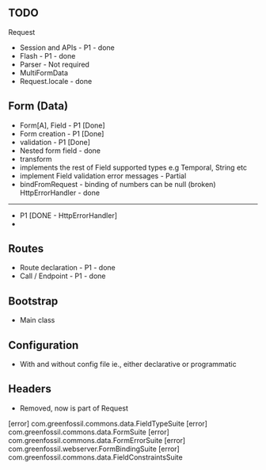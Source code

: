 TODO 
---
Request
+ Session and APIs - P1 - done
+ Flash - P1 - done
+ Parser - Not required
+ MultiFormData 
+ Request.locale - done

Form (Data)
---
+ Form[A], Field - P1 [Done]
+ Form creation - P1 [Done]
+ validation - P1  [Done]
+ Nested form field - done
+ transform 
+ implements the rest of Field supported types e.g Temporal, String etc
+ implement Field validation error messages - Partial
+ bindFromRequest - binding of numbers can be null (broken)
HttpErrorHandler - done
---
+ P1 [DONE - HttpErrorHandler]
+ 
Routes
---
+ Route declaration - P1 - done
+ Call / Endpoint - P1 - done


Bootstrap
---
+ Main class

Configuration
---
+ With and without config file ie., either declarative or programmatic


Headers
---
+ Removed, now is part of Request

[error] 	com.greenfossil.commons.data.FieldTypeSuite
[error] 	com.greenfossil.commons.data.FormSuite
[error] 	com.greenfossil.commons.data.FormErrorSuite
[error] 	com.greenfossil.webserver.FormBindingSuite
[error] 	com.greenfossil.commons.data.FieldConstraintsSuite